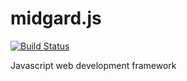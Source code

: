 midgard.js
==========

[![Build Status](https://secure.travis-ci.org/donbonifacio/midgard.js.png?branch=master)](https://travis-ci.org/donbonifacio/midgard.js)

Javascript web development framework
